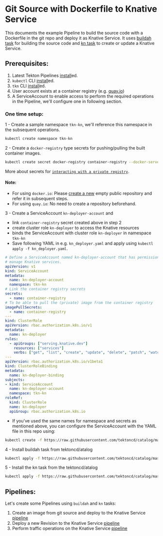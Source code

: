 # Git Source with Dockerfile to Knative Service

This documents the example Pipeline to build the source code with a Dockerfile in
the git repo and deploy it as Knative Service.
It uses [buildah task](../../buildah/README.md) for building the source code and
[kn task](../README.md) to create or update a Knative Service.

## Prerequisites:

1. Latest Tekton Pipelines [install](https://github.com/tektoncd/pipeline/blob/master/docs/install.md)ed.
2. `kubectl` CLI [install](https://kubernetes.io/docs/tasks/tools/install-kubectl/)ed.
3. `tkn` CLI [install](https://github.com/tektoncd/cli#installing-tkn)ed.
4. User account exists at a container registry (e.g. [quay.io](https://quay.io))
5. A ServiceAccount to enable access to perform the required operations in the Pipeline,
   we'll configure one in following section.

### One time setup:

1 - Create a sample namespace `tkn-kn`, we'll reference this namespace in the subsequent operations.
```bash
kubectl create namespace tkn-kn
```

2 - Create a `docker-registry` type secrets for pushing/pulling the built container images.
```bash
kubectl create secret docker-registry container-registry --docker-server=<DOCKER-REGISTRY> --docker-username=<USERNAME> --docker-password=<PASSWORD> --docker-email=<EMAIL>
```
More about secrets for [`interacting with a private registry`](https://kubernetes.io/docs/tasks/configure-pod-container/pull-image-private-registry/).

#### Note:
- For using `docker.io`: Please [create a new](https://hub.docker.com/repository/create) empty public repository and refer it in subsequent steps.
- For using `quay.io`: No need to create a repository beforehand.

3 - Create a ServiceAccount `kn-deployer-account` and
 - link `container-registry` secret created above in step 2
 - create cluster role `kn-deployer` to access the Knative resources
 - binds the ServiceAccount with cluster role `kn-deployer` in namespace `tkn-kn`
 - Save following YAML in e.g. `kn_deployer.yaml` and apply using `kubectl apply -f kn_deployer.yaml`.

```yaml
# Define a ServiceAccount named kn-deployer-account that has permission to
# manage Knative services.
apiVersion: v1
kind: ServiceAccount
metadata:
  name: kn-deployer-account
  namespace: tkn-kn
# Link the container registry secrets
secrets:
  - name: container-registry
# To be able to pull the (private) image from the container registry
imagePullSecrets:
  - name: container-registry
---
kind: ClusterRole
apiVersion: rbac.authorization.k8s.io/v1
metadata:
  name: kn-deployer
rules:
  - apiGroups: ["serving.knative.dev"]
    resources: ["services"]
    verbs: ["get", "list", "create", "update", "delete", "patch", "watch"]
---
apiVersion: rbac.authorization.k8s.io/v1beta1
kind: ClusterRoleBinding
metadata:
  name: kn-deployer-binding
subjects:
- kind: ServiceAccount
  name: kn-deployer-account
  namespace: tkn-kn
roleRef:
  kind: ClusterRole
  name: kn-deployer
  apiGroup: rbac.authorization.k8s.io
```

  - If you've used the same names for namespace and secrets as mentioned above, you can configure the ServiceAccount with the YAML file in this repo using:
```bash
kubectl create -f https://raw.githubusercontent.com/tektoncd/catalog/master/kn/knative-dockerfile-deploy/kn_deployer.yaml
```

4 - Install buildah task from tektoncd/atalog
```bash
kubectl apply -f https://raw.githubusercontent.com/tektoncd/catalog/master/buildah/buildah.yaml
```

5 - Install the kn task from the tektoncd/atalog
```bash
kubectl apply -f https://raw.githubusercontent.com/tektoncd/catalog/master/kn/kn.yaml
```

## Pipelines:

Let's create some Pipelines using `buildah` and `kn` tasks:
1. Create an image from git source and deploy to the Knative Service [pipeline](./build_deploy/README.md)
2. Deploy a new Revision to the Knative Service [pipeline](./service_update/README.md)
3. Perform traffic operations on the Knative Service [pipeline](./service_traffic/README.md)
